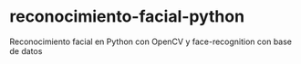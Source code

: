 # reconocimiento-facial-python
Reconocimiento facial en Python con OpenCV y face-recognition con base de datos

